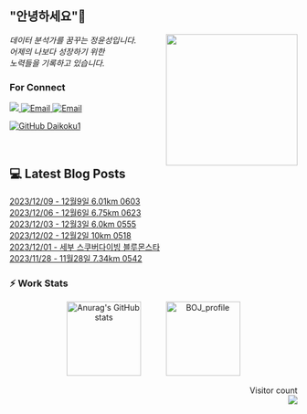 
<h2> "안녕하세요"👋 </h2>
<img align='right' src="https://user-images.githubusercontent.com/50973778/144942576-b2f10b31-e628-43e4-b7da-3cc2144a5b73.gif" width="230">
<p><em> 데이터 분석가를 꿈꾸는 정윤성입니다.</br> 어제의 나보다 성장하기 위한 </br> 노력들을 기록하고 있습니다.</em></p>

### For Connect
<a href="https://blog.naver.com/jjys9047" target="_blank"><img src="https://img.shields.io/badge/-BLOG-brightgreen?style=flat-square&logo=Bloglovin&logoColor=white">
<a href="https://mail.google.com/mail/?view=cm&amp;fs=1&amp;to=jys9047@gmail.com" target="_blank"><img src="https://img.shields.io/badge/-Gmail-c14438?style=flat-square&logo=Gmail&logoColor=white" alt="Email">
<a href="mailto:jjys9047@naver.com" target="_blank"><img src="https://img.shields.io/badge/-Naver-brightgreen?style=flat-square&logo=Naver&logoColor=white" alt="Email">

[![GitHub Daikoku1](https://img.shields.io/github/followers/Daikoku1?label=follow&style=social)](https://github.com/Daikoku1)

</br>

## 💻 Latest Blog Posts
[2023/12/09 - 12월9일 6.01km 0603](https://blog.naver.com/jjys9047/223287423092) <br>
[2023/12/06 - 12월6일 6.75km 0623](https://blog.naver.com/jjys9047/223285166731) <br>
[2023/12/03 - 12월3일 6.0km 0555](https://blog.naver.com/jjys9047/223282204984) <br>
[2023/12/02 - 12월2일 10km 0518](https://blog.naver.com/jjys9047/223281248475) <br>
[2023/12/01 - 세부 스쿠버다이빙 블루몬스타](https://blog.naver.com/jjys9047/223280540139) <br>
[2023/11/28 - 11월28일 7.34km 0542](https://blog.naver.com/jjys9047/223277494262) <br>


### ⚡ Work Stats
<p align = 'center'>
  <img src="https://github-readme-stats.vercel.app/api?username=Daikoku1&show_icons=true&theme=midnight-purple" alt="Anurag's GitHub stats" height="130" hspace="20"/>
  <img src="http://mazassumnida.wtf/api/v2/generate_badge?boj=jys9047" alt="BOJ_profile" height="130" hspace="20"/>
</p>

<p align="right"> 
  Visitor count<br>
  <img src="https://profile-counter.glitch.me/Daikoku1/count.svg" />
</p>
